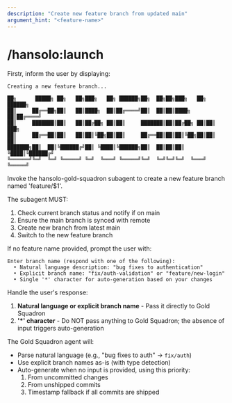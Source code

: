 ```yaml
---
description: "Create new feature branch from updated main"
argument_hint: "<feature-name>"
---
```


# /hansolo:launch

Firstr, inform the user by displaying:
```
Creating a new feature branch...

██╗      █████╗ ██╗   ██╗███╗   ██╗ ██████╗██╗  ██╗██╗███╗   ██╗ ██████╗ 
██║     ██╔══██╗██║   ██║████╗  ██║██╔════╝██║  ██║██║████╗  ██║██╔════╝ 
██║     ███████║██║   ██║██╔██╗ ██║██║     ███████║██║██╔██╗ ██║██║  ███╗
██║     ██╔══██║██║   ██║██║╚██╗██║██║     ██╔══██║██║██║╚██╗██║██║   ██║
███████╗██║  ██║╚██████╔╝██║ ╚████║╚██████╗██║  ██║██║██║ ╚████║╚██████╔╝
╚══════╝╚═╝  ╚═╝ ╚═════╝ ╚═╝  ╚═══╝ ╚═════╝╚═╝  ╚═╝╚═╝╚═╝  ╚═══╝ ╚═════╝ 
```
Invoke the hansolo-gold-squadron subagent to create a new feature branch named 'feature/$1'.

The subagent MUST:
1. Check current branch status and notify if on main
2. Ensure the main branch is synced with remote
3. Create new branch from latest main
4. Switch to the new feature branch

If no feature name provided, prompt the user with:

```
Enter branch name (respond with one of the following):
  • Natural language description: "bug fixes to authentication"
  • Explicit branch name: "fix/auth-validation" or "feature/new-login"
  • Single '*' character for auto-generation based on your changes
```

Handle the user's response:
1. **Natural language or explicit branch name** - Pass it directly to Gold Squadron
2. **'*' character** - Do NOT pass anything to Gold Squadron; the absence of input triggers auto-generation

The Gold Squadron agent will:
- Parse natural language (e.g., "bug fixes to auth" → `fix/auth`)
- Use explicit branch names as-is (with type detection)
- Auto-generate when no input is provided, using this priority:
  1. From uncommitted changes
  2. From unshipped commits
  3. Timestamp fallback if all commits are shipped